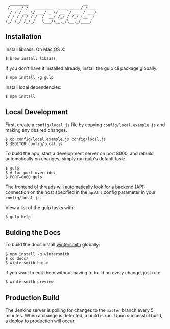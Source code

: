 ```
  ________                        __
 /_  __/ /_  ________  ____ _____/ /____
  / / / __ \/ ___/ _ \/ __ `/ __  / ___/
 / / / / / / /  /  __/ /_/ / /_/ (__  )
/_/ /_/ /_/_/   \___/\__,_/\__,_/____/

```


Installation
------------

Install libsass. On Mac OS X:

    $ brew install libsass

If you don't have it installed already, install the gulp cli package globally.

    $ npm install -g gulp

Install local dependencies:

    $ npm install


Local Development
-----------------

First, create a `config/local.js` file by copying `config/local.example.js` and
making any desired changes.

    $ cp config/local.example.js config/local.js
    $ $EDITOR config/local.js

To build the app, start a development server on port 8000, and rebuild
automatically on changes, simply run gulp's default task:

    $ gulp
    $ # for port override:
    $ PORT=8000 gulp

The frontend of threads will automatically look for a backend (API) connection
on the host specified in the `apiUrl` config parameter in your
`config/local.js`.

View a list of the gulp tasks with:

    $ gulp help


Bulding the Docs
----------------

To build the docs install [wintersmith](http://wintersmith.io/) globally:

    $ npm install -g wintersmith
    $ cd docs/
    $ wintersmith build

If you want to edit them without having to build on every change, just run:

    $ wintersmith preview

Production Build
----------------

The Jenkins server is polling for changes to the ``master`` branch every 5 minutes. When a change is detected, a build is run. Upon successful build, a deploy to production will occur.
